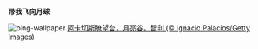 
**带我飞向月球**

![bing-wallpaper](https://www.bing.com/th?id=OHR.MoonValley_ZH-CN1906470869_1920x1080.jpg)
[阿卡切斯瞭望台，月亮谷，智利 (© Ignacio Palacios/Getty Images)](https://www.bing.com/search?q=%E6%99%BA%E5%88%A9%E6%9C%88%E4%BA%AE%E8%B0%B7&amp;form=hpcapt&amp;mkt=zh-cn)
  